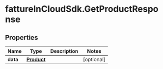 # fattureInCloudSdk.GetProductResponse

## Properties

Name | Type | Description | Notes
------------ | ------------- | ------------- | -------------
**data** | [**Product**](Product.md) |  | [optional] 


